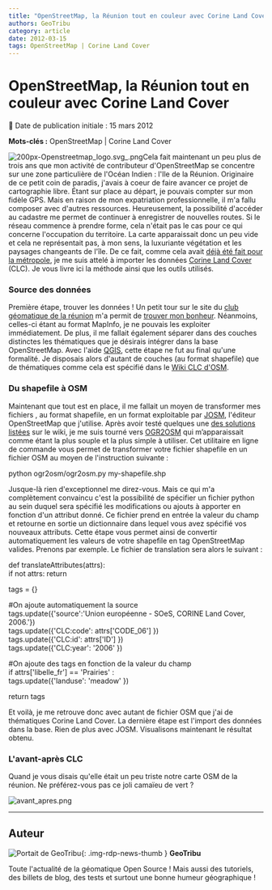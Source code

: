 ```yaml
---
title: "OpenStreetMap, la Réunion tout en couleur avec Corine Land Cover"
authors: GeoTribu
category: article
date: 2012-03-15
tags: OpenStreetMap | Corine Land Cover
---
```


# OpenStreetMap, la Réunion tout en couleur avec Corine Land Cover


:calendar: Date de publication initiale : 15 mars 2012

**Mots-clés :** OpenStreetMap | Corine Land Cover


![200px-Openstreetmap_logo.svg_.png](http://geotribu.net/sites/default/files/Tuto/img/Blog/OSM/200px-Openstreetmap_logo.svg_.png)Cela fait maintenant un peu plus de trois ans que mon activité de contributeur d'OpenStreetMap se concentre sur une zone particulière de l'Océan Indien : l'Ile de la Réunion. Originaire de ce petit coin de paradis, j'avais à coeur de faire avancer ce projet de cartographie libre. Étant sur place au départ, je pouvais compter sur mon fidèle GPS. Mais en raison de mon expatriation professionnelle, il m'a fallu composer avec d'autres ressources. Heureusement, la possibilité d'accéder au cadastre me permet de continuer à enregistrer de nouvelles routes. Si le réseau commence à prendre forme, cela n'était pas le cas pour ce qui concerne l'occupation du territoire. La carte apparaissait donc un peu vide et cela ne représentait pas, à mon sens, la luxuriante végétation et les paysages changeants de l'île. De ce fait, comme cela avait [déjà été fait pour la métropole](http://wiki.openstreetmap.org/wiki/FR:Corine_Land_Cover), je me suis attelé à importer les données [Corine Land Cover](https://fr.wikipedia.org/wiki/Corine_Land_Cover) (CLC). Je vous livre ici la méthode ainsi que les outils utilisés.

### Source des données

Première étape, trouver les données ! Un petit tour sur le site du [club géomatique de la réunion](http://clubgeomatique.agorah.com) m'a permit de [trouver mon bonheur](http://clubgeomatique.agorah.com/clubgeomatique/index.php/les-projets-reunionnais-lies-aux-sig-et-a-la-geomatique/401-corine-land-cover-reunion-2000-a-2006.html). Néanmoins, celles-ci étant au format MapInfo, je ne pouvais les exploiter immédiatement. De plus, il me fallait également séparer dans des couches distinctes les thématiques que je désirais intégrer dans la base OpenStreetMap. Avec l'aide [QGIS](https://www.qgis.org/), cette étape ne fut au final qu'une formalité. Je disposais alors d'autant de couches (au format shapefile) que de thématiques comme cela est spécifié dans le [Wiki CLC d'OSM](http://wiki.openstreetmap.org/wiki/WikiProject_France/Corine_Land_Cover/Nomenclature).

### Du shapefile à OSM

Maintenant que tout est en place, il me fallait un moyen de transformer mes fichiers , au format shapefile, en un format exploitable par [JOSM](http://josm.openstreetmap.de/), l'éditeur OpenStreetMap que j'utilise. Après avoir testé quelques une [des solutions listées](http://wiki.openstreetmap.org/wiki/Import/Shapefile#Conversion_to_osm_format) sur le wiki, je me suis tourné vers [OGR2OSM](http://wiki.openstreetmap.org/wiki/Ogr2osm) qui m’apparaissait comme étant la plus souple et la plus simple à utiliser. Cet utilitaire en ligne de commande vous permet de transformer votre fichier shapefile en un fichier OSM au moyen de l'instruction suivante :


python ogr2osm/ogr2osm.py my-shapefile.shp  


Jusque-là rien d'exceptionnel me direz-vous. Mais ce qui m'a complètement convaincu c'est la possibilité de spécifier un fichier python au sein duquel sera spécifié les modifications ou ajouts à apporter en fonction d'un attribut donné. Ce fichier prend en entrée la valeur du champ et retourne en sortie un dictionnaire dans lequel vous avez spécifié vos nouveaux attributs. Cette étape vous permet ainsi de convertir automatiquement les valeurs de votre shapefile en tag OpenStreetMap valides. Prenons par exemple. Le fichier de translation sera alors le suivant :


def translateAttributes(attrs):  
if not attrs: return

tags = {}

#On ajoute automatiquement la source  
tags.update({'source':'Union européenne - SOeS, CORINE Land Cover, 2006.'})  
tags.update({'CLC:code': attrs['CODE\_06'] })  
tags.update({'CLC:id': attrs['ID'] })  
tags.update({'CLC:year': '2006' })

#On ajoute des tags en fonction de la valeur du champ  
if attrs['libelle\_fr'] == 'Prairies' :  
tags.update({'landuse': 'meadow' })

return tags  


Et voilà, je me retrouve donc avec autant de fichier OSM que j'ai de thématiques Corine Land Cover. La dernière étape est l'import des données dans la base. Rien de plus avec JOSM. Visualisons maintenant le résultat obtenu.

### L'avant-après CLC

Quand je vous disais qu'elle était un peu triste notre carte OSM de la réunion. Ne préférez-vous pas ce joli camaïeu de vert ?

![avant_apres.png](http://geotribu.net/sites/default/files/Tuto/img/Blog/divers/avant_apres.png)



----

## Auteur

![Portait de GeoTribu](https://cdn.geotribu.fr/img/internal/charte/geotribu\_logo\_64x64.png){: .img-rdp-news-thumb }
**GeoTribu**

Toute l'actualité de la géomatique Open Source ! Mais aussi des tutoriels, des billets de blog, des tests et surtout une bonne humeur géographique !
